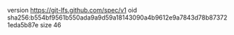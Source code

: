 version https://git-lfs.github.com/spec/v1
oid sha256:b554bf9561b550ada9a9d59a18143090a4b9612e9a7843d78b873721eda5b87e
size 46
